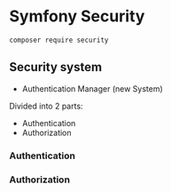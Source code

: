 # Symfony Security

```shell
composer require security
```

## Security system

- Authentication Manager (new System)

Divided into 2 parts:
- Authentication
- Authorization

### Authentication

### Authorization
